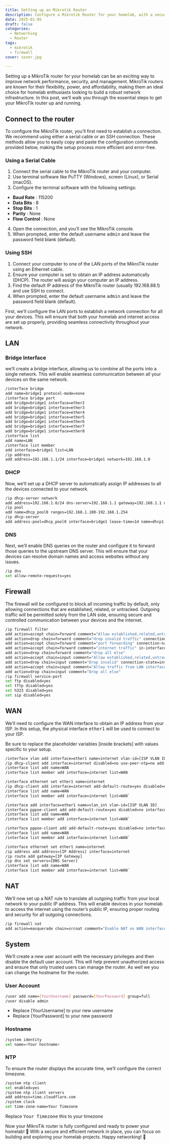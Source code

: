 ```yaml
---
title: Setting up an Mikrotik Router
description: Configure a Mikrotik Router for your homelab, with a secure and flexible configureation.
date: 2025-01-05
draft: false
categories:
  - Networking
  - Router
tags:
  - mikrotik
  - firewall
cover: cover.jpg
      
---
```



Setting up a MikroTik router for your homelab can be an exciting way to improve network performance, security, and management. MikroTik routers are known for their flexibility, power, and affordability, making them an ideal choice for homelab enthusiasts looking to build a robust network infrastructure. In this post, we’ll walk you through the essential steps to get your MikroTik router up and running.

## Connect to the router

To configure the MikroTik router, you’ll first need to establish a connection. We recommend using either a serial cable or an SSH connection. These methods allow you to easily copy and paste the configuration commands provided below, making the setup process more efficient and error-free.

### Using a Serial Cable

1. Connect the serial cable to the MikroTik router and your computer.
2. Use terminal software like PuTTY (Windows), screen (Linux), or Serial (macOS).
3. Configure the terminal software with the following settings:
  - **Baud Rate** : 115200
  - **Data Bits** : 8
  - **Stop Bits** : 1
  - **Parity** : None
  - **Flow Control** : None
4. Open the connection, and you’ll see the MikroTik console.
5. When prompted, enter the default username <kbd>admin</kbd> and leave the password field blank (default).

### Using SSH
1. Connect your computer to one of the LAN ports of the MikroTik router using an Ethernet cable.
2. Ensure your computer is set to obtain an IP address automatically (DHCP). The router will assign your computer an IP address.
3. Find the default IP address of the MikroTik router (usually 192.168.88.1) and use SSH to connect.
4. When prompted, enter the default username <kbd>admin</kbd> and leave the password field blank (default).

First, we’ll configure the LAN ports to establish a network connection for all your devices. This will ensure that both your homelab and internet access are set up properly, providing seamless connectivity throughout your network.

## LAN

### Bridge Interface

we’ll create a bridge interface, allowing us to combine all the ports into a single network. This will enable seamless communication between all your devices on the same network.

```bash
/interface bridge
add name=bridge1 protocol-mode=none
/interface bridge port
add bridge=bridge1 interface=ether2
add bridge=bridge1 interface=ether3
add bridge=bridge1 interface=ether4
add bridge=bridge1 interface=ether5
add bridge=bridge1 interface=ether6
add bridge=bridge1 interface=ether7
add bridge=bridge1 interface=ether8
/interface list
add name=LAN
/interface list member
add interface=bridge1 list=LAN
/ip address
add address=192.168.1.1/24 interface=bridge1 network=192.168.1.0
```

### DHCP

Now, we’ll set up a DHCP server to automatically assign IP addresses to all the devices connected to your network.

```bash
/ip dhcp-server network
add address=192.168.1.0/24 dns-server=192.168.1.1 gateway=192.168.1.1 netmask=24
/ip pool
add name=dhcp_pool0 ranges=192.168.1.100-192.168.1.254
/ip dhcp-server
add address-pool=dhcp_pool0 interface=bridge1 lease-time=1d name=dhcp1
```

### DNS

Next, we’ll enable DNS queries on the router and configure it to forward those queries to the upstream DNS server. This will ensure that your devices can resolve domain names and access websites without any issues.

```bash
/ip dns
set allow-remote-requests=yes
```

## Firewall

The firewall will be configured to block all incoming traffic by default, only allowing connections that are established, related, or untracked. Outgoing traffic will be permitted solely from the LAN side, ensuring secure and controlled communication between your devices and the internet.

```bash
/ip firewall filter
add action=accept chain=forward comment="Allow established,related,untracked" connection-state=established,related,untracked
add action=drop chain=forward comment="drop invalid traffic" connection-state=invalid
add action=accept chain=forward comment="port forwarding" connection-nat-state=dstnat
add action=accept chain=forward comment="internet traffic" in-interface-list=LAN out-interface-list=WAN
add action=drop chain=forward comment="drop all else"
add action=accept chain=input comment="Allow established,related,untracked" connection-state=established,related,untracked
add action=drop chain=input comment="Drop invalid" connection-state=invalid
add action=accept chain=input comment="Allow traffic from LAN interface list to the router" in-interface-list=LAN
add action=drop chain=input comment="Drop all else"
/ip firewall service-port
set ftp disabled=yes
set tftp disabled=yes
set h323 disabled=yes
set sip disabled=yes
```

## WAN

We’ll need to configure the WAN interface to obtain an IP address from your ISP. In this setup, the physical interface <kbd>ether1</kbd> will be used to connect to your ISP. 

Be sure to replace the placeholder variables [inside brackets] with values specific to your setup.

```bash {filename="DHCP with VLAN"}
/interface vlan add interface=ether1 name=internet vlan-id=[ISP VLAN ID]
/ip dhcp-client add interface=internet disabled=no use-peer-ntp=no add-default-route=yes 
/interface list add name=WAN 
/interface list member add interface=internet list=WAN
```

```bash {filename="DHCP"}
/interface ethernet set ether1 name=internet 
/ip dhcp-client add interface=internet add-default-route=yes disabled=no use-peer-ntp=no 
/interface list add name=WAN 
/interface list member add interface=internet list=WAN`
```

```bash {filename="PPPoE with VLAN"}
/interface add interface=ether1 name=vlan_int vlan-id=[ISP VLAN ID]
/interface pppoe-client add add-default-route=yes disabled=no interface=vlan_int name=internet use-peer-dns=yes user=[username] password=[password]
/interface list add name=WAN 
/interface list member add interface=internet list=WAN`
```

```bash {filename="PPPoE"}
/interface pppoe-client add add-default-route=yes disabled=no interface=ether1 name=internet use-peer-dns=yes user=[username] password=[password]
/interface list add name=WAN 
/interface list member add interface=internet list=WAN`
```

```bash {filename="Static IP"}
/interface ethernet set ether1 name=internet 
/ip address add address=[IP Address] interface=internet 
/ip route add gateway=[IP Gateway]
/ip dns set servers=[DNS Server]
/interface list add name=WAN 
/interface list member add interface=internet list=WAN`
```


## NAT

We’ll now set up a NAT rule to translate all outgoing traffic from your local network to your public IP address. This will enable devices in your homelab to access the internet using the router’s public IP, ensuring proper routing and security for all outgoing connections.

```bash
/ip firewall nat
add action=masquerade chain=srcnat comment="Enable NAT on WAN interface" out-interface-list=WAN
```

## System

We’ll create a new user account with the necessary privileges and then disable the default user account. This will help prevent unauthorized access and ensure that only trusted users can manage the router. As well we you can change the hostname for the router.

### User Account

```bash
/user add name=[YourUsername] password=[YourPassword] group=full
/user disable admin
```

* Replace [YourUsername] to your new username
* Replace [YourPassword] to your new password

### Hostname

```bash
/system identity
set name=<Your hostname>
```

### NTP

To ensure the router displays the accurate time, we’ll configure the correct timezone.

```bash
/system ntp client
set enabled=yes
/system ntp client servers
add address=time.cloudflare.com
/system clock
set time-zone-name=Your Timezone
```
Replace <kbd>Your Timezone</kbd> this to your timezone

Now your MikroTik router is fully configured and ready to power your homelab! 🎉 With a secure and efficient network in place, you can focus on building and exploring your homelab projects. Happy networking! 🤝
